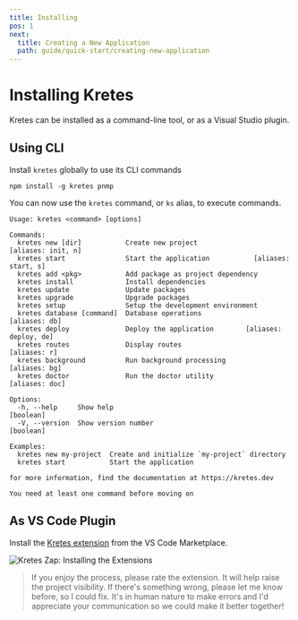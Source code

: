 ```yaml
---
title: Installing
pos: 1
next:
  title: Creating a New Application
  path: guide/quick-start/creating-new-application
---
```

# Installing Kretes

Kretes can be installed as a command-line tool, or as a Visual Studio plugin.

## Using CLI

Install `kretes` globally to use its CLI commands

```
npm install -g kretes pnmp
```

You can now use the `kretes` command, or `ks` alias, to execute commands.

```
Usage: kretes <command> [options]

Commands:
  kretes new [dir]           Create new project               [aliases: init, n]
  kretes start               Start the application           [aliases: start, s]
  kretes add <pkg>           Add package as project dependency
  kretes install             Install dependencies
  kretes update              Update packages
  kretes upgrade             Upgrade packages
  kretes setup               Setup the development environment
  kretes database [command]  Database operations                   [aliases: db]
  kretes deploy              Deploy the application        [aliases: deploy, de]
  kretes routes              Display routes                         [aliases: r]
  kretes background          Run background processing             [aliases: bg]
  kretes doctor              Run the doctor utility               [aliases: doc]

Options:
  -h, --help     Show help                                             [boolean]
  -V, --version  Show version number                                   [boolean]

Examples:
  kretes new my-project  Create and initialize `my-project` directory
  kretes start           Start the application

for more information, find the documentation at https://kretes.dev

You need at least one command before moving on
```

## As VS Code Plugin

Install the [Kretes extension](https://marketplace.visualstudio.com/items?itemName=kretes.kretes) from the VS Code Marketplace.

![Kretes Zap: Installing the Extensions](/images/zap/kretes-installing.gif)

> If you enjoy the process, please rate the extension. It will help raise the project visibility. If there's something wrong, please let me know before, so I could fix. It's in human nature to make errors and I'd appreciate your communication so we could make it better together!
